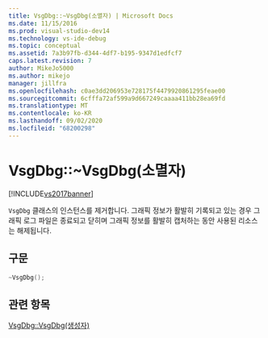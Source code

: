 ```yaml
---
title: VsgDbg::~VsgDbg(소멸자) | Microsoft Docs
ms.date: 11/15/2016
ms.prod: visual-studio-dev14
ms.technology: vs-ide-debug
ms.topic: conceptual
ms.assetid: 7a3b97fb-d344-4df7-b195-9347d1edfcf7
caps.latest.revision: 7
author: MikeJo5000
ms.author: mikejo
manager: jillfra
ms.openlocfilehash: c0ae3dd206953e728175f4479920861295feae00
ms.sourcegitcommit: 6cfffa72af599a9d667249caaaa411bb28ea69fd
ms.translationtype: MT
ms.contentlocale: ko-KR
ms.lasthandoff: 09/02/2020
ms.locfileid: "68200298"
---
```

# <a name="vsgdbgvsgdbg-destructor"></a>VsgDbg::~VsgDbg(소멸자)
[!INCLUDE[vs2017banner](../includes/vs2017banner.md)]

`VsgDbg` 클래스의 인스턴스를 제거합니다. 그래픽 정보가 활발히 기록되고 있는 경우 그래픽 로그 파일은 종료되고 닫히며 그래픽 정보를 활발히 캡처하는 동안 사용된 리소스는 해제됩니다.  
  
## <a name="syntax"></a>구문  
  
```cpp  
~VsgDbg();  
```  
  
## <a name="see-also"></a>관련 항목  
 [VsgDbg::VsgDbg(생성자)](../debugger/vsgdbg-vsgdbg-constructor.md)
